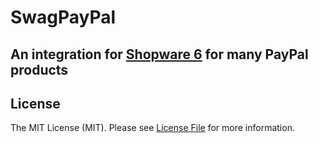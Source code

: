 # SwagPayPal

## An integration for [Shopware 6](https://github.com/shopware/platform) for many PayPal products

## License

The MIT License (MIT). Please see [License File](LICENSE) for more information.
